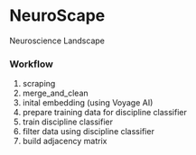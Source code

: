 # NeuroScape
Neuroscience Landscape


### Workflow

1. scraping
2. merge_and_clean
3. inital embedding (using Voyage AI)
4. prepare training data for discipline classifier
5. train discipline classifier
6. filter data using discipline classifier
7. build adjacency matrix
